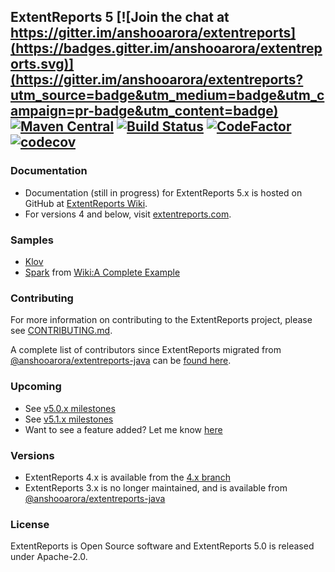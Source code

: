 ## ExtentReports 5 [![Join the chat at https://gitter.im/anshooarora/extentreports](https://badges.gitter.im/anshooarora/extentreports.svg)](https://gitter.im/anshooarora/extentreports?utm_source=badge&utm_medium=badge&utm_campaign=pr-badge&utm_content=badge) [![Maven Central](https://img.shields.io/maven-central/v/com.aventstack/extentreports.svg?maxAge=300)](http://search.maven.org/#search|ga|1|g:"com.aventstack") [![Build Status](https://travis-ci.com/extent-framework/extentreports-java.svg?branch=master)](https://travis-ci.com/extent-framework/extentreports-java) [![CodeFactor](https://www.codefactor.io/repository/github/extent-framework/extentreports-java/badge)](https://www.codefactor.io/repository/github/extent-framework/extentreports-java) [![codecov](https://codecov.io/gh/extent-framework/extentreports-java/branch/master/graph/badge.svg)](https://codecov.io/gh/extent-framework/extentreports-java)

### Documentation ###

* Documentation (still in progress) for ExtentReports 5.x is hosted on GitHub at [ExtentReports Wiki](https://github.com/extent-framework/extentreports-java/wiki). 
* For versions 4 and below, visit [extentreports.com](http://extentreports.com/).

### Samples ###

* [Klov](http://klov.herokuapp.com)
* [Spark](http://extentreports.com/docs/v5/wiki/spark/spark.html) from [Wiki:A Complete Example](https://github.com/extent-framework/extentreports-java/wiki/A-Complete-Example)

### Contributing ###

For more information on contributing to the ExtentReports project, please see [CONTRIBUTING.md](https://github.com/extent-framework/extentreports-java/blob/master/Contributing.md).

A complete list of contributors since ExtentReports migrated from [@anshooarora/extentreports-java](https://github.com/anshooarora/extentreports-java) can be [found here](https://github.com/extent-framework/extentreports-java/graphs/contributors).

### Upcoming ###

* See [v5.0.x milestones](https://github.com/extent-framework/extentreports-java/milestone/2)
* See [v5.1.x milestones](https://github.com/extent-framework/extentreports-java/milestone/3)
* Want to see a feature added? Let me know [here](https://github.com/extent-framework/extentreports-java/issues?q=is%3Aopen+is%3Aissue+milestone%3A5.0.x)

### Versions ###

* ExtentReports 4.x is available from the [4.x branch](https://github.com/extent-framework/extentreports-java/tree/4.1.x)
* ExtentReports 3.x is no longer maintained, and is available from [@anshooarora/extentreports-java](https://github.com/anshooarora/extentreports-java)

### License ###

ExtentReports is Open Source software and ExtentReports 5.0 is released under Apache-2.0.
